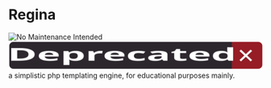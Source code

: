 # Regina
![No Maintenance Intended](http://unmaintained.tech/badge.svg) 
![Deprecated](https://github.com/AlyShmahell/AlyShmahell-GraphicDesign/blob/master/deprecated.svg)  
a simplistic php templating engine, for educational purposes mainly.
